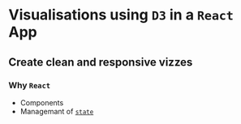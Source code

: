 # Visualisations using `D3` in a `React` App

## Create clean and responsive vizzes

### Why `React`
* Components
* Managemant of [`state`](https://reactjs.org/docs/state-and-lifecycle.html)

